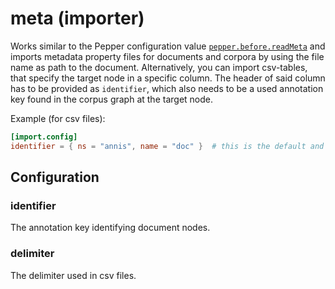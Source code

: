 # meta (importer)

Works similar to the Pepper configuration value
[`pepper.before.readMeta`](https://corpus-tools.org/pepper/generalCustomizationProperties.html)
and imports metadata property files for documents and corpora by using the file
name as path to the document.
Alternatively, you can import csv-tables, that specify the target node in a specific column. The
header of said column has to be provided as `identifier`, which also needs to be a used annotation
key found in the corpus graph at the target node.

Example (for csv files):
```toml
[import.config]
identifier = { ns = "annis", name = "doc" }  # this is the default and can be omitted
```

## Configuration

###  identifier

The annotation key identifying document nodes.

###  delimiter

The delimiter used in csv files.

